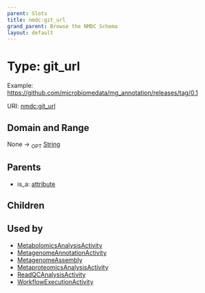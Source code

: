 ```yaml
---
parent: Slots
title: nmdc:git_url
grand_parent: Browse the NMDC Schema
layout: default
---
```


# Type: git_url


Example: https://github.com/microbiomedata/mg_annotation/releases/tag/0.1

URI: [nmdc:git_url](https://microbiomedata/meta/git_url)

## Domain and Range

None ->  <sub>OPT</sub> [String](types/String.md)

## Parents

 *  is_a: [attribute](attribute.md)

## Children


## Used by

 * [MetabolomicsAnalysisActivity](MetabolomicsAnalysisActivity.md)
 * [MetagenomeAnnotationActivity](MetagenomeAnnotationActivity.md)
 * [MetagenomeAssembly](MetagenomeAssembly.md)
 * [MetaproteomicsAnalysisActivity](MetaproteomicsAnalysisActivity.md)
 * [ReadQCAnalysisActivity](ReadQCAnalysisActivity.md)
 * [WorkflowExecutionActivity](WorkflowExecutionActivity.md)
